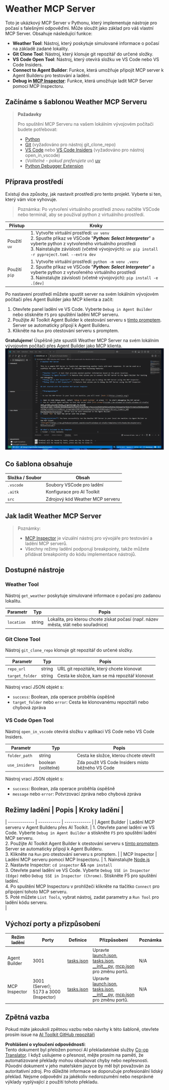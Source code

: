 <!--
CO_OP_TRANSLATOR_METADATA:
{
  "original_hash": "a3f252a62f059360855de5331a575898",
  "translation_date": "2025-07-14T09:02:29+00:00",
  "source_file": "10-StreamliningAIWorkflowsBuildingAnMCPServerWithAIToolkit/lab4/code/github_mcp_server/README.md",
  "language_code": "cs"
}
-->
# Weather MCP Server

Toto je ukázkový MCP Server v Pythonu, který implementuje nástroje pro počasí s falešnými odpověďmi. Může sloužit jako základ pro váš vlastní MCP Server. Obsahuje následující funkce:

- **Weather Tool**: Nástroj, který poskytuje simulované informace o počasí na základě zadané lokality.
- **Git Clone Tool**: Nástroj, který klonuje git repozitář do určené složky.
- **VS Code Open Tool**: Nástroj, který otevírá složku ve VS Code nebo VS Code Insiders.
- **Connect to Agent Builder**: Funkce, která umožňuje připojit MCP server k Agent Builderu pro testování a ladění.
- **Debug in [MCP Inspector](https://github.com/modelcontextprotocol/inspector)**: Funkce, která umožňuje ladit MCP Server pomocí MCP Inspectoru.

## Začínáme s šablonou Weather MCP Serveru

> **Požadavky**
>
> Pro spuštění MCP Serveru na vašem lokálním vývojovém počítači budete potřebovat:
>
> - [Python](https://www.python.org/)
> - [Git](https://git-scm.com/) (vyžadováno pro nástroj git_clone_repo)
> - [VS Code](https://code.visualstudio.com/) nebo [VS Code Insiders](https://code.visualstudio.com/insiders/) (vyžadováno pro nástroj open_in_vscode)
> - (*Volitelné - pokud preferujete uv*) [uv](https://github.com/astral-sh/uv)
> - [Python Debugger Extension](https://marketplace.visualstudio.com/items?itemName=ms-python.debugpy)

## Příprava prostředí

Existují dva způsoby, jak nastavit prostředí pro tento projekt. Vyberte si ten, který vám více vyhovuje.

> Poznámka: Po vytvoření virtuálního prostředí znovu načtěte VSCode nebo terminál, aby se používal python z virtuálního prostředí.

| Přístup | Kroky |
| -------- | ----- |
| Použití `uv` | 1. Vytvořte virtuální prostředí: `uv venv` <br>2. Spusťte příkaz ve VSCode "***Python: Select Interpreter***" a vyberte python z vytvořeného virtuálního prostředí <br>3. Nainstalujte závislosti (včetně vývojových): `uv pip install -r pyproject.toml --extra dev` |
| Použití `pip` | 1. Vytvořte virtuální prostředí: `python -m venv .venv` <br>2. Spusťte příkaz ve VSCode "***Python: Select Interpreter***" a vyberte python z vytvořeného virtuálního prostředí<br>3. Nainstalujte závislosti (včetně vývojových): `pip install -e .[dev]` |

Po nastavení prostředí můžete spustit server na svém lokálním vývojovém počítači přes Agent Builder jako MCP klienta a začít:
1. Otevřete panel ladění ve VS Code. Vyberte `Debug in Agent Builder` nebo stiskněte `F5` pro spuštění ladění MCP serveru.
2. Použijte AI Toolkit Agent Builder k otestování serveru s [tímto promptem](../../../../../../../../../../open_prompt_builder). Server se automaticky připojí k Agent Builderu.
3. Klikněte na `Run` pro otestování serveru s promptem.

**Gratulujeme**! Úspěšně jste spustili Weather MCP Server na svém lokálním vývojovém počítači přes Agent Builder jako MCP klienta.  
![DebugMCP](https://raw.githubusercontent.com/microsoft/windows-ai-studio-templates/refs/heads/dev/mcpServers/mcp_debug.gif)

## Co šablona obsahuje

| Složka / Soubor | Obsah                                      |
| --------------- | ------------------------------------------ |
| `.vscode`       | Soubory VSCode pro ladění                   |
| `.aitk`         | Konfigurace pro AI Toolkit                   |
| `src`           | Zdrojový kód Weather MCP serveru             |

## Jak ladit Weather MCP Server

> Poznámky:
> - [MCP Inspector](https://github.com/modelcontextprotocol/inspector) je vizuální nástroj pro vývojáře pro testování a ladění MCP serverů.
> - Všechny režimy ladění podporují breakpointy, takže můžete přidávat breakpointy do kódu implementace nástrojů.

## Dostupné nástroje

### Weather Tool  
Nástroj `get_weather` poskytuje simulované informace o počasí pro zadanou lokalitu.

| Parametr | Typ | Popis |
| -------- | --- | ----- |
| `location` | string | Lokalita, pro kterou chcete získat počasí (např. název města, stát nebo souřadnice) |

### Git Clone Tool  
Nástroj `git_clone_repo` klonuje git repozitář do určené složky.

| Parametr | Typ | Popis |
| -------- | --- | ----- |
| `repo_url` | string | URL git repozitáře, který chcete klonovat |
| `target_folder` | string | Cesta ke složce, kam se má repozitář klonovat |

Nástroj vrací JSON objekt s:
- `success`: Boolean, zda operace proběhla úspěšně
- `target_folder` nebo `error`: Cesta ke klonovanému repozitáři nebo chybová zpráva

### VS Code Open Tool  
Nástroj `open_in_vscode` otevírá složku v aplikaci VS Code nebo VS Code Insiders.

| Parametr | Typ | Popis |
| -------- | --- | ----- |
| `folder_path` | string | Cesta ke složce, kterou chcete otevřít |
| `use_insiders` | boolean (volitelné) | Zda použít VS Code Insiders místo běžného VS Code |

Nástroj vrací JSON objekt s:
- `success`: Boolean, zda operace proběhla úspěšně
- `message` nebo `error`: Potvrzovací zpráva nebo chybová zpráva

## Režimy ladění | Popis | Kroky ladění |
| ------------- | ----------- | ------------- |
| Agent Builder | Ladění MCP serveru v Agent Builderu přes AI Toolkit. | 1. Otevřete panel ladění ve VS Code. Vyberte `Debug in Agent Builder` a stiskněte `F5` pro spuštění ladění MCP serveru.<br>2. Použijte AI Toolkit Agent Builder k otestování serveru s [tímto promptem](../../../../../../../../../../open_prompt_builder). Server se automaticky připojí k Agent Builderu.<br>3. Klikněte na `Run` pro otestování serveru s promptem. |
| MCP Inspector | Ladění MCP serveru pomocí MCP Inspectoru. | 1. Nainstalujte [Node.js](https://nodejs.org/)<br>2. Nastavte Inspector: `cd inspector` && `npm install`<br>3. Otevřete panel ladění ve VS Code. Vyberte `Debug SSE in Inspector (Edge)` nebo `Debug SSE in Inspector (Chrome)`. Stiskněte F5 pro spuštění ladění.<br>4. Po spuštění MCP Inspectoru v prohlížeči klikněte na tlačítko `Connect` pro připojení tohoto MCP serveru.<br>5. Poté můžete `List Tools`, vybrat nástroj, zadat parametry a `Run Tool` pro ladění kódu serveru.<br> |

## Výchozí porty a přizpůsobení

| Režim ladění | Porty | Definice | Přizpůsobení | Poznámka |
| ------------ | ----- | -------- | ------------ | -------- |
| Agent Builder | 3001 | [tasks.json](../../../../../../10-StreamliningAIWorkflowsBuildingAnMCPServerWithAIToolkit/lab4/code/github_mcp_server/.vscode/tasks.json) | Upravte [launch.json](../../../../../../10-StreamliningAIWorkflowsBuildingAnMCPServerWithAIToolkit/lab4/code/github_mcp_server/.vscode/launch.json), [tasks.json](../../../../../../10-StreamliningAIWorkflowsBuildingAnMCPServerWithAIToolkit/lab4/code/github_mcp_server/.vscode/tasks.json), [\_\_init\_\_.py](../../../../../../10-StreamliningAIWorkflowsBuildingAnMCPServerWithAIToolkit/lab4/code/github_mcp_server/src/__init__.py), [mcp.json](../../../../../../10-StreamliningAIWorkflowsBuildingAnMCPServerWithAIToolkit/lab4/code/github_mcp_server/.aitk/mcp.json) pro změnu portů. | N/A |
| MCP Inspector | 3001 (Server); 5173 a 3000 (Inspector) | [tasks.json](../../../../../../10-StreamliningAIWorkflowsBuildingAnMCPServerWithAIToolkit/lab4/code/github_mcp_server/.vscode/tasks.json) | Upravte [launch.json](../../../../../../10-StreamliningAIWorkflowsBuildingAnMCPServerWithAIToolkit/lab4/code/github_mcp_server/.vscode/launch.json), [tasks.json](../../../../../../10-StreamliningAIWorkflowsBuildingAnMCPServerWithAIToolkit/lab4/code/github_mcp_server/.vscode/tasks.json), [\_\_init\_\_.py](../../../../../../10-StreamliningAIWorkflowsBuildingAnMCPServerWithAIToolkit/lab4/code/github_mcp_server/src/__init__.py), [mcp.json](../../../../../../10-StreamliningAIWorkflowsBuildingAnMCPServerWithAIToolkit/lab4/code/github_mcp_server/.aitk/mcp.json) pro změnu portů. | N/A |

## Zpětná vazba

Pokud máte jakoukoli zpětnou vazbu nebo návrhy k této šabloně, otevřete prosím issue na [AI Toolkit GitHub repozitáři](https://github.com/microsoft/vscode-ai-toolkit/issues)

**Prohlášení o vyloučení odpovědnosti**:  
Tento dokument byl přeložen pomocí AI překladatelské služby [Co-op Translator](https://github.com/Azure/co-op-translator). I když usilujeme o přesnost, mějte prosím na paměti, že automatizované překlady mohou obsahovat chyby nebo nepřesnosti. Původní dokument v jeho mateřském jazyce by měl být považován za autoritativní zdroj. Pro důležité informace se doporučuje profesionální lidský překlad. Nejsme odpovědní za jakékoliv nedorozumění nebo nesprávné výklady vyplývající z použití tohoto překladu.
